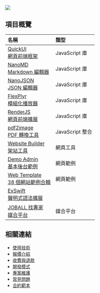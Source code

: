 ![](https://github-readme-stats.vercel.app/api?username=pardnchiu&show_icons=true&theme=default)

## 項目概覽
| 名稱 | 類型 |
| :- | :- |
| [QuickUI<br>網頁前端框架](https://quickui.pardn.io) | JavaScript 庫 | 
| [NanoMD<br>Markdown 編輯器](https://nanomd.pardn.io) | JavaScript 庫 |
| [NanoJSON<br>JSON 編輯器](https://nanojson.pardn.io) | JavaScript 庫 |
| [FlexPlyr<br>模組化播放器](https://flexplyr.pardn.io) | JavaScript 庫 |
| [RenderJS<br>網頁前端擴展](https://renderjs.pardn.io) | JavaScript 庫 |
| [pdf2image<br>PDF 轉換工具](https://pardn.io/pdf2image) | JavaScript 整合 |
| [Website Builder<br>架站工具](https://pardn.io/website-builder) | 網頁工具 |
| [Demo Admin<br>基本後台範例](https://demo-admin.pardn.io) | 網頁範例 |
| [Web Template<br>38 個網站範例合輯](https://pardn.io/web-template) | 網頁範例 |
| [ExSwift<br>聲明式語法擴展](https://github.com/pardnchiu/ExSwift) |
| [JOBALL 找專家<br>媒合平台](https://joball.tw) | 媒合平台 |

## 相關連結

- [使用技術](./使用技術.md)
- [報價介紹](./報價介紹.md)
- [收費與退款](./收費與退款.md)
- [開發模式](./開發模式.md)
- [專案維護](./專案維護.md)
- [常見問題](./常見問題.md)
- [合約範本](./合約範本.md)